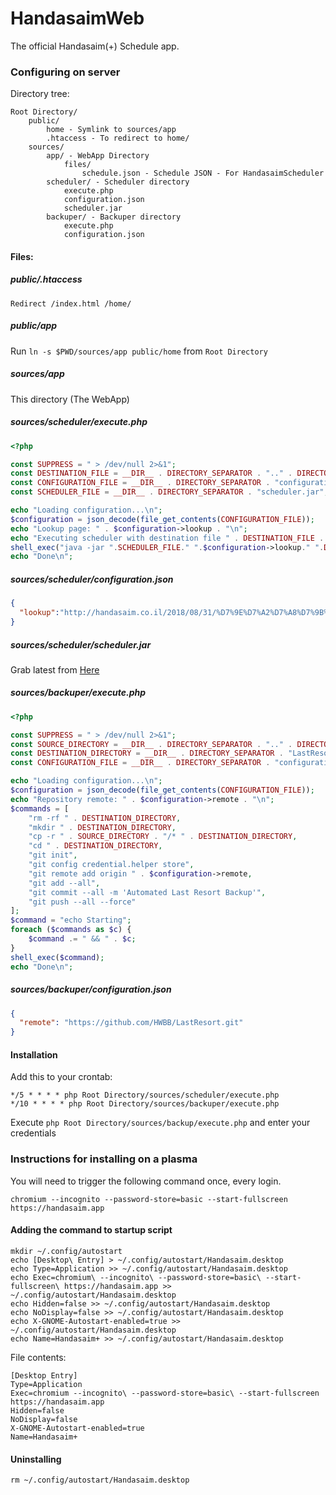 # HandasaimWeb
The official Handasaim(+) Schedule app.
### Configuring on server
Directory tree:
```
Root Directory/
    public/
        home - Symlink to sources/app
        .htaccess - To redirect to home/
    sources/
        app/ - WebApp Directory
            files/
                schedule.json - Schedule JSON - For HandasaimScheduler
        scheduler/ - Scheduler directory
            execute.php
            configuration.json
            scheduler.jar
        backuper/ - Backuper directory
            execute.php
            configuration.json
```

#### Files:

##### public/.htaccess
```apacheconfig
Redirect /index.html /home/
```

##### public/app
Run `ln -s $PWD/sources/app public/home` from `Root Directory`

##### sources/app
This directory (The WebApp)

##### sources/scheduler/execute.php
```php
<?php

const SUPPRESS = " > /dev/null 2>&1";
const DESTINATION_FILE = __DIR__ . DIRECTORY_SEPARATOR . ".." . DIRECTORY_SEPARATOR . "app" . DIRECTORY_SEPARATOR . "files" . DIRECTORY_SEPARATOR . "schedule.json";
const CONFIGURATION_FILE = __DIR__ . DIRECTORY_SEPARATOR . "configuration.json";
const SCHEDULER_FILE = __DIR__ . DIRECTORY_SEPARATOR . "scheduler.jar";

echo "Loading configuration...\n";
$configuration = json_decode(file_get_contents(CONFIGURATION_FILE));
echo "Lookup page: " . $configuration->lookup . "\n";
echo "Executing scheduler with destination file " . DESTINATION_FILE . "\n";
shell_exec("java -jar ".SCHEDULER_FILE." ".$configuration->lookup." ".DESTINATION_FILE);
echo "Done\n";
```

##### sources/scheduler/configuration.json
```json
{
  "lookup":"http://handasaim.co.il/2018/08/31/%D7%9E%D7%A2%D7%A8%D7%9B%D7%AA-%D7%95%D7%A9%D7%99%D7%A0%D7%95%D7%99%D7%99%D7%9D-2/"
}
```

##### sources/scheduler/scheduler.jar
Grab latest from [Here](https://github.com/NadavTasher/HandasaimScheduler/releases/latest)

##### sources/backuper/execute.php

```php
<?php

const SUPPRESS = " > /dev/null 2>&1";
const SOURCE_DIRECTORY = __DIR__ . DIRECTORY_SEPARATOR . ".." . DIRECTORY_SEPARATOR . "app";
const DESTINATION_DIRECTORY = __DIR__ . DIRECTORY_SEPARATOR . "LastResort";
const CONFIGURATION_FILE = __DIR__ . DIRECTORY_SEPARATOR . "configuration.json";

echo "Loading configuration...\n";
$configuration = json_decode(file_get_contents(CONFIGURATION_FILE));
echo "Repository remote: " . $configuration->remote . "\n";
$commands = [
    "rm -rf " . DESTINATION_DIRECTORY,
    "mkdir " . DESTINATION_DIRECTORY,
    "cp -r " . SOURCE_DIRECTORY . "/* " . DESTINATION_DIRECTORY,
    "cd " . DESTINATION_DIRECTORY,
    "git init",
    "git config credential.helper store",
    "git remote add origin " . $configuration->remote,
    "git add --all",
    "git commit --all -m 'Automated Last Resort Backup'",
    "git push --all --force"
];
$command = "echo Starting";
foreach ($commands as $c) {
    $command .= " && " . $c;
}
shell_exec($command);
echo "Done\n";
```

##### sources/backuper/configuration.json

```json
{
  "remote": "https://github.com/HWBB/LastResort.git"
}
```

#### Installation
Add this to your crontab:
```
*/5 * * * * php Root Directory/sources/scheduler/execute.php
*/10 * * * * php Root Directory/sources/backuper/execute.php
```

Execute `php Root Directory/sources/backup/execute.php` and enter your credentials

### Instructions for installing on a plasma
You will need to trigger the following command once, every login.
```
chromium --incognito --password-store=basic --start-fullscreen https://handasaim.app
```
#### Adding the command to startup script
```
mkdir ~/.config/autostart
echo [Desktop\ Entry] > ~/.config/autostart/Handasaim.desktop
echo Type=Application >> ~/.config/autostart/Handasaim.desktop
echo Exec=chromium\ --incognito\ --password-store=basic\ --start-fullscreen\ https://handasaim.app >> ~/.config/autostart/Handasaim.desktop
echo Hidden=false >> ~/.config/autostart/Handasaim.desktop
echo NoDisplay=false >> ~/.config/autostart/Handasaim.desktop
echo X-GNOME-Autostart-enabled=true >> ~/.config/autostart/Handasaim.desktop
echo Name=Handasaim+ >> ~/.config/autostart/Handasaim.desktop
```
File contents:
```
[Desktop Entry]
Type=Application
Exec=chromium --incognito\ --password-store=basic\ --start-fullscreen https://handasaim.app
Hidden=false
NoDisplay=false
X-GNOME-Autostart-enabled=true
Name=Handasaim+
```
#### Uninstalling
```
rm ~/.config/autostart/Handasaim.desktop
```